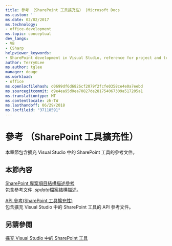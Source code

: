 ```yaml
---
title: 參考 （SharePoint 工具擴充性） |Microsoft Docs
ms.custom: ''
ms.date: 02/02/2017
ms.technology:
- office-development
ms.topic: conceptual
dev_langs:
- VB
- CSharp
helpviewer_keywords:
- SharePoint development in Visual Studio, reference for project and tools extensibility
author: TerryGLee
ms.author: tglee
manager: douge
ms.workload:
- office
ms.openlocfilehash: d0699df6d6826cf2079f2fcfe0358ce4e0a7eebd
ms.sourcegitcommit: d9e4ea95d0ea70827de281754067309a517205a1
ms.translationtype: MT
ms.contentlocale: zh-TW
ms.lasthandoff: 06/29/2018
ms.locfileid: "37118591"
---
```

# <a name="reference-sharepoint-tools-extensibility"></a>參考 （SharePoint 工具擴充性）
  本章節包含擴充 Visual Studio 中的 SharePoint 工具的參考文件。  
  
## <a name="in-this-section"></a>本節內容
 [SharePoint 專案項目結構描述參考](../sharepoint/sharepoint-project-item-schema-reference.md)  
 包含參考文件 *.spdata*檔案結構描述。  
  
 [API 參考&#40;SharePoint 工具擴充性&#41;](../sharepoint/api-reference-sharepoint-tools-extensibility.md)  
 包含擴充 Visual Studio 中的 SharePoint 工具的 API 參考文件。  
  
## <a name="see-also"></a>另請參閱
 [擴充 Visual Studio 中的 SharePoint 工具](../sharepoint/extending-the-sharepoint-tools-in-visual-studio.md)  
  
